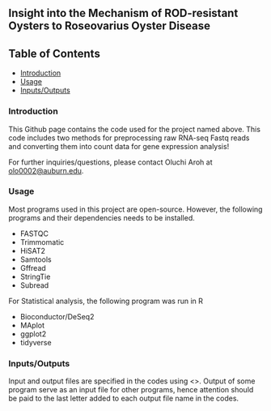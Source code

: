 ## Insight into the Mechanism of ROD-resistant Oysters to Roseovarius Oyster Disease ##

## Table of Contents

   * [Introduction](#introduction)
   * [Usage](#usage)
   * [Inputs/Outputs](#Inputs/Outputs)
   
 ### Introduction ###
 
This Github page contains the code used for the project named above. This code includes two methods for preprocessing raw RNA-seq Fastq reads and converting them into count data for gene expression analysis!
 
 For further inquiries/questions, please contact Oluchi Aroh at olo0002@auburn.edu.
 
 ### Usage ### 
 
 Most programs used in this project are open-source. However, the following programs and their dependencies needs to be installed.
 
 + FASTQC        
 + Trimmomatic    
 + HiSAT2         
 + Samtools       
 + Gffread 
 + StringTie 
 + Subread
 
 
For Statistical analysis, the following program was run in R

 + Bioconductor/DeSeq2
 + MAplot
 + ggplot2
 + tidyverse
 
 ### Inputs/Outputs ###
 
Input and output files are specified in the codes using <>. Output of some program serve as an input file for other programs, hence attention should be paid to the last letter added to each output file name in the codes.
